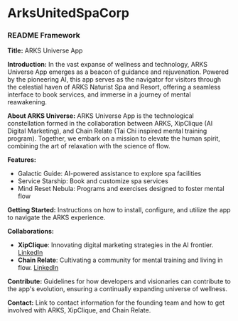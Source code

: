 # ArksUnitedSpaCorp
### README Framework

**Title:** ARKS Universe App

**Introduction:**
In the vast expanse of wellness and technology, ARKS Universe App emerges as a beacon of guidance and rejuvenation. Powered by the pioneering AI, this app serves as the navigator for visitors through the celestial haven of ARKS Naturist Spa and Resort, offering a seamless interface to book services, and immerse in a journey of mental reawakening.

**About ARKS Universe:**
ARKS Universe App is the technological constellation formed in the collaboration between ARKS, XipClique (AI Digital Marketing), and Chain Relate (Tai Chi inspired mental training program). Together, we embark on a mission to elevate the human spirit, combining the art of relaxation with the science of flow.

**Features:**
- Galactic Guide: AI-powered assistance to explore spa facilities
- Service Starship: Book and customize spa services
- Mind Reset Nebula: Programs and exercises designed to foster mental flow

**Getting Started:**
Instructions on how to install, configure, and utilize the app to navigate the ARKS experience.

**Collaborations:**
- **XipClique**: Innovating digital marketing strategies in the AI frontier. [LinkedIn](https://www.linkedin.com/company/xipclique/)
- **Chain Relate**: Cultivating a community for mental training and living in flow. [LinkedIn](https://www.linkedin.com/company/chainrelatenetwork/)

**Contribute:**
Guidelines for how developers and visionaries can contribute to the app's evolution, ensuring a continually expanding universe of wellness.

**Contact:**
Link to contact information for the founding team and how to get involved with ARKS, XipClique, and Chain Relate.
